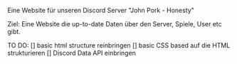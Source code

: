 Eine Website für unseren Discord Server "John Pork - Honesty"

Ziel:
Eine Website die up-to-date Daten über den Server, Spiele, User etc gibt.

TO DO:
[] basic html structure reinbringen
[] basic CSS based auf die HTML strukturieren
[] Discord Data API einbringen
